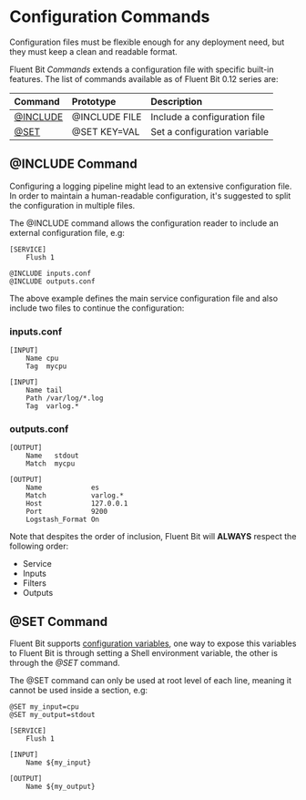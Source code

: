 # Configuration Commands

Configuration files must be flexible enough for any deployment need, but they must keep a clean and readable format.

Fluent Bit _Commands_ extends a configuration file with specific built-in features. The list of commands available as of Fluent Bit 0.12 series are:

| Command | Prototype | Description |
| :--- | :--- | :--- |
| [@INCLUDE](commands.md#cmd_include) | @INCLUDE FILE | Include a configuration file |
| [@SET](commands.md#cmd_set) | @SET KEY=VAL | Set a configuration variable |

## @INCLUDE Command <a id="cmd_include"></a>

Configuring a logging pipeline might lead to an extensive configuration file. In order to maintain a human-readable configuration, it's suggested to split the configuration in multiple files.

The @INCLUDE command allows the configuration reader to include an external configuration file, e.g:

```text
[SERVICE]
    Flush 1

@INCLUDE inputs.conf
@INCLUDE outputs.conf
```

The above example defines the main service configuration file and also include two files to continue the configuration:

### inputs.conf

```text
[INPUT]
    Name cpu
    Tag  mycpu

[INPUT]
    Name tail
    Path /var/log/*.log
    Tag  varlog.*
```

### outputs.conf

```text
[OUTPUT]
    Name   stdout
    Match  mycpu

[OUTPUT]
    Name            es
    Match           varlog.*
    Host            127.0.0.1
    Port            9200
    Logstash_Format On
```

Note that despites the order of inclusion, Fluent Bit will **ALWAYS** respect the following order:

* Service
* Inputs
* Filters
* Outputs

## @SET Command <a id="cmd_set"></a>

Fluent Bit supports [configuration variables](variables.md), one way to expose this variables to Fluent Bit is through setting a Shell environment variable, the other is through the _@SET_ command.

The @SET command can only be used at root level of each line, meaning it cannot be used inside a section, e.g:

```text
@SET my_input=cpu
@SET my_output=stdout

[SERVICE]
    Flush 1

[INPUT]
    Name ${my_input}

[OUTPUT]
    Name ${my_output}
```

